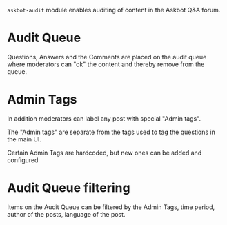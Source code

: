 `askbot-audit` module enables auditing of content
in the Askbot Q&A forum.

Audit Queue
===========

Questions, Answers and the Comments are placed
on the audit queue where moderators can "ok" the content
and thereby remove from the queue.

Admin Tags
==========

In addition moderators can label any post with special
"Admin tags".

The "Admin tags" are separate from the tags used to
tag the questions in the main UI.

Certain Admin Tags are hardcoded, but new ones can
be added and configured

Audit Queue filtering
=====================
Items on the Audit Queue can be filtered by the 
Admin Tags, time period, author of the posts,
language of the post.
